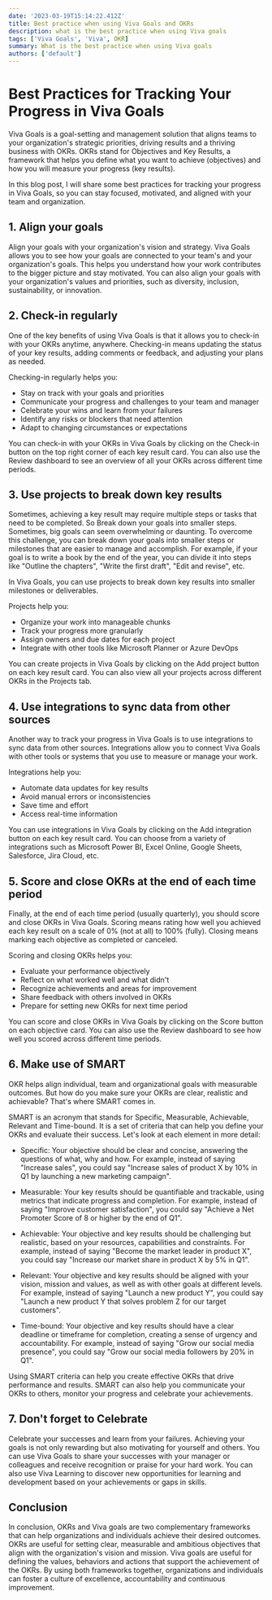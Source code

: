 ```yaml
---
date: '2023-03-19T15:14:22.412Z'
title: Best practice when using Viva Goals and OKRs
description: what is the best practice when using Viva goals
tags: ['Viva Goals', 'Viva', OKR]
summary: What is the best practice when using Viva goals
authors: ['default']
---
```


# Best Practices for Tracking Your Progress in Viva Goals

Viva Goals is a goal-setting and management solution that aligns teams to your organization's strategic priorities, driving results and a thriving business with OKRs. OKRs stand for Objectives and Key Results, a framework that helps you define what you want to achieve (objectives) and how you will measure your progress (key results).

In this blog post, I will share some best practices for tracking your progress in Viva Goals, so you can stay focused, motivated, and aligned with your team and organization.

## 1. Align your goals

Align your goals with your organization's vision and strategy. Viva Goals allows you to see how your goals are connected to your team's and your organization's goals. This helps you understand how your work contributes to the bigger picture and stay motivated. You can also align your goals with your organization's values and priorities, such as diversity, inclusion, sustainability, or innovation.

## 2. Check-in regularly

One of the key benefits of using Viva Goals is that it allows you to check-in with your OKRs anytime, anywhere. Checking-in means updating the status of your key results, adding comments or feedback, and adjusting your plans as needed.

Checking-in regularly helps you:

- Stay on track with your goals and priorities
- Communicate your progress and challenges to your team and manager
- Celebrate your wins and learn from your failures
- Identify any risks or blockers that need attention
- Adapt to changing circumstances or expectations

You can check-in with your OKRs in Viva Goals by clicking on the Check-in button on the top right corner of each key result card. You can also use the Review dashboard to see an overview of all your OKRs across different time periods.

## 3. Use projects to break down key results

Sometimes, achieving a key result may require multiple steps or tasks that need to be completed. So Break down your goals into smaller steps. Sometimes, big goals can seem overwhelming or daunting. To overcome this challenge, you can break down your goals into smaller steps or milestones that are easier to manage and accomplish. For example, if your goal is to write a book by the end of the year, you can divide it into steps like "Outline the chapters", "Write the first draft", "Edit and revise", etc.

In Viva Goals, you can use projects to break down key results into smaller milestones or deliverables.

Projects help you:

- Organize your work into manageable chunks
- Track your progress more granularly
- Assign owners and due dates for each project
- Integrate with other tools like Microsoft Planner or Azure DevOps

You can create projects in Viva Goals by clicking on the Add project button on each key result card. You can also view all your projects across different OKRs in the Projects tab.

## 4. Use integrations to sync data from other sources

Another way to track your progress in Viva Goals is to use integrations to sync data from other sources. Integrations allow you to connect Viva Goals with other tools or systems that you use to measure or manage your work.

Integrations help you:

- Automate data updates for key results
- Avoid manual errors or inconsistencies
- Save time and effort
- Access real-time information

You can use integrations in Viva Goals by clicking on the Add integration button on each key result card. You can choose from a variety of integrations such as Microsoft Power BI, Excel Online, Google Sheets, Salesforce, Jira Cloud, etc.

## 5. Score and close OKRs at the end of each time period

Finally, at the end of each time period (usually quarterly), you should score and close OKRs in Viva Goals. Scoring means rating how well you achieved each key result on a scale of 0% (not at all) to 100% (fully). Closing means marking each objective as completed or canceled.

Scoring and closing OKRs helps you:

- Evaluate your performance objectively
- Reflect on what worked well and what didn't
- Recognize achievements and areas for improvement
- Share feedback with others involved in OKRs
- Prepare for setting new OKRs for next time period

You can score and close OKRs in Viva Goals by clicking on the Score button on each objective card. You can also use the Review dashboard to see how well you scored across different time periods.

## 6. Make use of SMART

OKR helps align individual, team and organizational goals with measurable outcomes. But how do you make sure your OKRs are clear, realistic and achievable? That's where SMART comes in.

SMART is an acronym that stands for Specific, Measurable, Achievable, Relevant and Time-bound. It is a set of criteria that can help you define your OKRs and evaluate their success. Let's look at each element in more detail:

- Specific: Your objective should be clear and concise, answering the questions of what, why and how. For example, instead of saying "Increase sales", you could say "Increase sales of product X by 10% in Q1 by launching a new marketing campaign".

- Measurable: Your key results should be quantifiable and trackable, using metrics that indicate progress and completion. For example, instead of saying "Improve customer satisfaction", you could say "Achieve a Net Promoter Score of 8 or higher by the end of Q1".

- Achievable: Your objective and key results should be challenging but realistic, based on your resources, capabilities and constraints. For example, instead of saying "Become the market leader in product X", you could say "Increase our market share in product X by 5% in Q1".

- Relevant: Your objective and key results should be aligned with your vision, mission and values, as well as with other goals at different levels. For example, instead of saying "Launch a new product Y", you could say "Launch a new product Y that solves problem Z for our target customers".

- Time-bound: Your objective and key results should have a clear deadline or timeframe for completion, creating a sense of urgency and accountability. For example, instead of saying "Grow our social media presence", you could say "Grow our social media followers by 20% in Q1".

Using SMART criteria can help you create effective OKRs that drive performance and results. SMART can also help you communicate your OKRs to others, monitor your progress and celebrate your achievements.

## 7. Don't forget to Celebrate

Celebrate your successes and learn from your failures. Achieving your goals is not only rewarding but also motivating for yourself and others. You can use Viva Goals to share your successes with your manager or colleagues and receive recognition or praise for your hard work. You can also use Viva Learning to discover new opportunities for learning and development based on your achievements or gaps in skills.

## Conclusion

In conclusion, OKRs and Viva goals are two complementary frameworks that can help organizations and individuals achieve their desired outcomes. OKRs are useful for setting clear, measurable and ambitious objectives that align with the organization's vision and mission. Viva goals are useful for defining the values, behaviors and actions that support the achievement of the OKRs. By using both frameworks together, organizations and individuals can foster a culture of excellence, accountability and continuous improvement.
